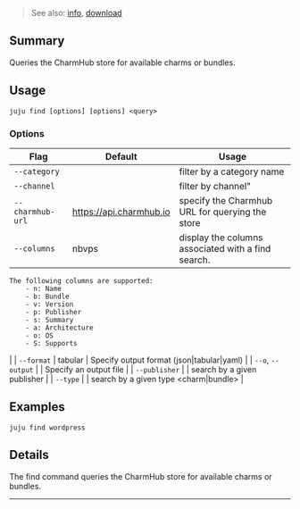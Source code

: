 > See also: [info](/t/10103), [download](/t/10134)

## Summary
Queries the CharmHub store for available charms or bundles.

## Usage
```juju find [options] [options] <query>```

### Options
| Flag | Default | Usage |
| --- | --- | --- |
| `--category` |  | filter by a category name |
| `--channel` |  | filter by channel" |
| `--charmhub-url` | https://api.charmhub.io | specify the Charmhub URL for querying the store |
| `--columns` | nbvps | display the columns associated with a find search.

    The following columns are supported:
        - n: Name
        - b: Bundle
        - v: Version
        - p: Publisher
        - s: Summary
		- a: Architecture
		- o: OS
        - S: Supports
 |
| `--format` | tabular | Specify output format (json&#x7c;tabular&#x7c;yaml) |
| `--o`, `--output` |  | Specify an output file |
| `--publisher` |  | search by a given publisher |
| `--type` |  | search by a given type &lt;charm&#x7c;bundle&gt; |

## Examples

    juju find wordpress


## Details

The find command queries the CharmHub store for available charms or bundles.


---

